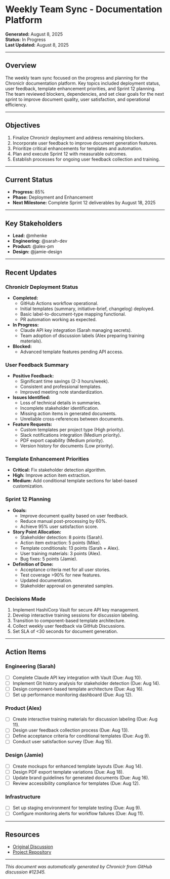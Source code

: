 # Weekly Team Sync - Documentation Platform

**Generated:** August 8, 2025  
**Status:** In Progress  
**Last Updated:** August 8, 2025  

---

## Overview

The weekly team sync focused on the progress and planning for the Chroniclr documentation platform. Key topics included deployment status, user feedback, template enhancement priorities, and Sprint 12 planning. The team reviewed blockers, dependencies, and set clear goals for the next sprint to improve document quality, user satisfaction, and operational efficiency.

---

## Objectives

1. Finalize Chroniclr deployment and address remaining blockers.
2. Incorporate user feedback to improve document generation features.
3. Prioritize critical enhancements for templates and automation.
4. Plan and execute Sprint 12 with measurable outcomes.
5. Establish processes for ongoing user feedback collection and training.

---

## Current Status

- **Progress:** 85%  
- **Phase:** Deployment and Enhancement  
- **Next Milestone:** Complete Sprint 12 deliverables by August 18, 2025  

---

## Key Stakeholders

- **Lead:** @mhenke  
- **Engineering:** @sarah-dev  
- **Product:** @alex-pm  
- **Design:** @jamie-design  

---

## Recent Updates

### Chroniclr Deployment Status
- **Completed:**
  - GitHub Actions workflow operational.
  - Initial templates (summary, initiative-brief, changelog) deployed.
  - Basic label-to-document-type mapping functional.
  - PR automation working as expected.
- **In Progress:**
  - Claude API key integration (Sarah managing secrets).
  - Team adoption of discussion labels (Alex preparing training materials).
- **Blocked:**
  - Advanced template features pending API access.

### User Feedback Summary
- **Positive Feedback:**
  - Significant time savings (2-3 hours/week).
  - Consistent and professional templates.
  - Improved meeting note standardization.
- **Issues Identified:**
  - Loss of technical details in summaries.
  - Incomplete stakeholder identification.
  - Missing action items in generated documents.
  - Unreliable cross-references between documents.
- **Feature Requests:**
  - Custom templates per project type (High priority).
  - Slack notifications integration (Medium priority).
  - PDF export capability (Medium priority).
  - Version history for documents (Low priority).

### Template Enhancement Priorities
- **Critical:** Fix stakeholder detection algorithm.
- **High:** Improve action item extraction.
- **Medium:** Add conditional template sections for label-based customization.

### Sprint 12 Planning
- **Goals:**
  - Improve document quality based on user feedback.
  - Reduce manual post-processing by 60%.
  - Achieve 95% user satisfaction score.
- **Story Point Allocation:**
  - Stakeholder detection: 8 points (Sarah).
  - Action item extraction: 5 points (Mike).
  - Template conditionals: 13 points (Sarah + Alex).
  - User training materials: 3 points (Alex).
  - Bug fixes: 5 points (Jamie).
- **Definition of Done:**
  - Acceptance criteria met for all user stories.
  - Test coverage >90% for new features.
  - Updated documentation.
  - Stakeholder approval on generated samples.

### Decisions Made
1. Implement HashiCorp Vault for secure API key management.
2. Develop interactive training sessions for discussion labeling.
3. Transition to component-based template architecture.
4. Collect weekly user feedback via GitHub Discussions.
5. Set SLA of <30 seconds for document generation.

---

## Action Items

### Engineering (Sarah)
- [ ] Complete Claude API key integration with Vault (Due: Aug 10).  
- [ ] Implement Git history analysis for stakeholder detection (Due: Aug 14).  
- [ ] Design component-based template architecture (Due: Aug 16).  
- [ ] Set up performance monitoring dashboard (Due: Aug 12).  

### Product (Alex)
- [ ] Create interactive training materials for discussion labeling (Due: Aug 11).  
- [ ] Design user feedback collection process (Due: Aug 13).  
- [ ] Define acceptance criteria for conditional templates (Due: Aug 9).  
- [ ] Conduct user satisfaction survey (Due: Aug 15).  

### Design (Jamie)
- [ ] Create mockups for enhanced template layouts (Due: Aug 14).  
- [ ] Design PDF export template variations (Due: Aug 18).  
- [ ] Update brand guidelines for generated documents (Due: Aug 16).  
- [ ] Review accessibility compliance for templates (Due: Aug 12).  

### Infrastructure
- [ ] Set up staging environment for template testing (Due: Aug 9).  
- [ ] Configure monitoring alerts for workflow failures (Due: Aug 11).  

---

## Resources

- [Original Discussion](#)  
- [Project Repository](#)  

---

*This document was automatically generated by Chroniclr from GitHub discussion #12345.*